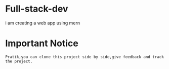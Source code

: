 # Full-stack-dev
i am creating a web app using mern

# Important Notice

```
Pratik,you can clone this project side by side,give feedback and track the project.

```

